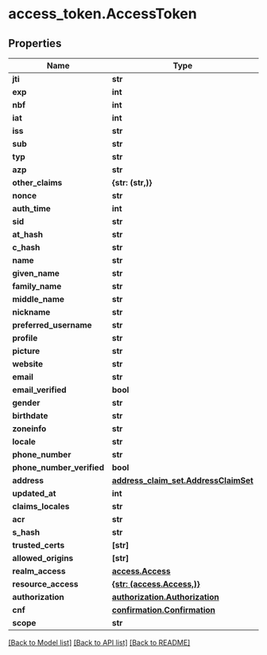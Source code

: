 # access_token.AccessToken

## Properties
Name | Type | Description | Notes
------------ | ------------- | ------------- | -------------
**jti** | **str** |  | [optional] 
**exp** | **int** |  | [optional] 
**nbf** | **int** |  | [optional] 
**iat** | **int** |  | [optional] 
**iss** | **str** |  | [optional] 
**sub** | **str** |  | [optional] 
**typ** | **str** |  | [optional] 
**azp** | **str** |  | [optional] 
**other_claims** | **{str: (str,)}** |  | [optional] 
**nonce** | **str** |  | [optional] 
**auth_time** | **int** |  | [optional] 
**sid** | **str** |  | [optional] 
**at_hash** | **str** |  | [optional] 
**c_hash** | **str** |  | [optional] 
**name** | **str** |  | [optional] 
**given_name** | **str** |  | [optional] 
**family_name** | **str** |  | [optional] 
**middle_name** | **str** |  | [optional] 
**nickname** | **str** |  | [optional] 
**preferred_username** | **str** |  | [optional] 
**profile** | **str** |  | [optional] 
**picture** | **str** |  | [optional] 
**website** | **str** |  | [optional] 
**email** | **str** |  | [optional] 
**email_verified** | **bool** |  | [optional] 
**gender** | **str** |  | [optional] 
**birthdate** | **str** |  | [optional] 
**zoneinfo** | **str** |  | [optional] 
**locale** | **str** |  | [optional] 
**phone_number** | **str** |  | [optional] 
**phone_number_verified** | **bool** |  | [optional] 
**address** | [**address_claim_set.AddressClaimSet**](AddressClaimSet.md) |  | [optional] 
**updated_at** | **int** |  | [optional] 
**claims_locales** | **str** |  | [optional] 
**acr** | **str** |  | [optional] 
**s_hash** | **str** |  | [optional] 
**trusted_certs** | **[str]** |  | [optional] 
**allowed_origins** | **[str]** |  | [optional] 
**realm_access** | [**access.Access**](Access.md) |  | [optional] 
**resource_access** | [**{str: (access.Access,)}**](Access.md) |  | [optional] 
**authorization** | [**authorization.Authorization**](Authorization.md) |  | [optional] 
**cnf** | [**confirmation.Confirmation**](Confirmation.md) |  | [optional] 
**scope** | **str** |  | [optional] 

[[Back to Model list]](../README.md#documentation-for-models) [[Back to API list]](../README.md#documentation-for-api-endpoints) [[Back to README]](../README.md)


